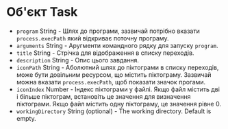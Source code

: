 # Об'єкт Task

* `program` String - Шлях до програми, зазвичай потрібно вказати `process.execPath` який відкриває поточну програму.
* `arguments` String - Аругменти командного рядку для запуску `program`.
* `title` String - Стрічка для відображення в списку переходів.
* `description` String - Опис цього завдання.
* `iconPath` String - Аболютний шлях до піктограми в списку переходів, може бути довільним ресурсом, що містить піктограму. Зазвичай можна вказати `process.execPath`, щоб показати значок прогами.
* `iconIndex` Number - Індекс піктограми у файлі. Якщо файл містить дві і більше піктограм, встановіть це значення для визначення піктограми. Якщо файл містить одну піктограму, це значення рівне 0.
* `workingDirectory` String (optional) - The working directory. Default is empty.
